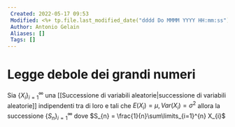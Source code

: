 ```yaml
---
 Created: 2022-05-17 09:53
 Modified: <%+ tp.file.last_modified_date("dddd Do MMMM YYYY HH:mm:ss") %>
 Author: Antonio Gelain
 Aliases: []
 Tags: []
---
```


# Legge debole dei grandi numeri
Sia $\{ X_{i} \}^{\infty}_{i=1}$ una [[Successione di variabili aleatorie|successione di variabili aleatorie]] indipendenti tra di loro e tali che $E(X_{i}) = \mu, Var(X_{i}) = \sigma^{2}$ allora la successione $\{ S_{n} \}^{\infty}_{i=1}$ dove $S_{n} = \frac{1}{n}\sum\limits_{i=1}^{n} X_{i}$